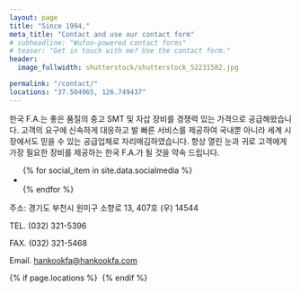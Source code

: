 ```yaml
---
layout: page
title: "Since 1994,"
meta_title: "Contact and use our contact form"
# subheadline: "Wufoo-powered contact forms"
# teaser: "Get in touch with me? Use the contact form."
header:
  image_fullwidth: shutterstock/shutterstock_52231582.jpg

permalink: "/contact/"
locations: "37.504965, 126.749437"
---
```


한국 F.A.는 좋은 품질의 중고 SMT 및 자삽 장비를 경쟁력 있는 가격으로 공급해왔습니다. 고객의 요구에 신속하게 대응하고 발 빠른 서비스를 제공하여 국내뿐 아니라 세계 시장에서도 믿을 수 있는 공급업체로 자리매김하였습니다. 항상 열린 눈과 귀로 고객에게 가장 필요한 장비를 제공하는 한국 F.A.가 될 것을 약속 드립니다.

<ul class="inline-list social-icons">
{% for social_item in site.data.socialmedia %}
  <li><a href="{{ social_item.url }}" target="_blank" class="{{ social_item.class }}" title="{{ social_item.title }}"></a></li>
{% endfor %}
</ul>


주소: 경기도 부천시 원미구 소향로 13, 407호 (우) 14544

TEL. (032) 321-5396

FAX. (032) 321-5468

Email. [hankookfa@hankookfa.com](mailto:hankookfa@hankookfa.com)


{% if page.locations %}
<a href="https://www.google.com/maps/place/37%C2%B030'17.9%22N+126%C2%B044'58.0%22E/@37.504965,126.7472483,17z/data=!3m1!4b1!4m5!3m4!1s0x0:0x0!8m2!3d37.504965!4d126.749437" target="_blank"><img src="http://maps.googleapis.com/maps/api/staticmap?{% for location in page.locations %}{% if forloop.first %}center={{location}}&markers=color:red%7C{{location}}{% else %}&markers=color:red%7C{{location}}{% endif %}{% endfor %}&zoom={% if page.zoom %}{{page.zoom}}{% else %}14{% endif %}&size=300x200&scale=2&sensor=false&visual_refresh=true" alt=""></a>
{% endif %}
